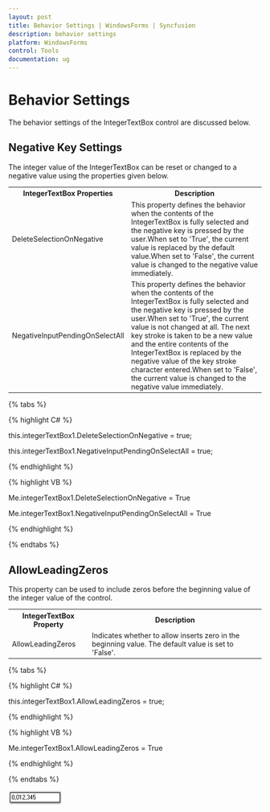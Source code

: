 ```yaml
---
layout: post
title: Behavior Settings | WindowsForms | Syncfusion
description: behavior settings
platform: WindowsForms
control: Tools
documentation: ug
---
```



# Behavior Settings

The behavior settings of the IntegerTextBox control are discussed below.

## Negative Key Settings

The integer value of the IntegerTextBox can be reset or changed to a negative value using the properties given below.



<table>
<tr>
<th>
IntegerTextBox Properties</th><th>
Description</th></tr>
<tr>
<td>
DeleteSelectionOnNegative</td><td>
This property defines the behavior when the contents of the IntegerTextBox is fully selected and the negative key is pressed by the user.When set to 'True', the current value is replaced by the default value.When set to 'False', the current value is changed to the negative value immediately.</td></tr>
<tr>
<td>
NegativeInputPendingOnSelectAll</td><td>
This property defines the behavior when the contents of the IntegerTextBox is fully selected and the negative key is pressed by the user.When set to 'True', the current value is not changed at all. The next key stroke is taken to be a new value and the entire contents of the IntegerTextBox is replaced by the negative value of the key stroke character entered.When set to 'False', the current value is changed to the negative value immediately.</td></tr>
</table>

{% tabs %}

{% highlight C# %}

this.integerTextBox1.DeleteSelectionOnNegative = true;

this.integerTextBox1.NegativeInputPendingOnSelectAll = true;

{% endhighlight %}

{% highlight VB %}

Me.integerTextBox1.DeleteSelectionOnNegative = True

Me.integerTextBox1.NegativeInputPendingOnSelectAll = True

{% endhighlight %}

{% endtabs %}

## AllowLeadingZeros

This property can be used to include zeros before the beginning value of the integer value of the control.

<table>
<tr>
<th>
IntegerTextBox Property</th><th>
Description</th></tr>
<tr>
<td>
AllowLeadingZeros</td><td>
Indicates whether to allow inserts zero in the beginning value. The default value is set to 'False'.</td></tr>
</table>


{% tabs %}

{% highlight C# %}

this.integerTextBox1.AllowLeadingZeros = true;

{% endhighlight %}

{% highlight VB %}

Me.integerTextBox1.AllowLeadingZeros = True

{% endhighlight %}

{% endtabs %}

![](Overview_images/Overview_img457.png) 